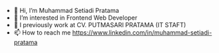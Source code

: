 - 👋 Hi, I’m Muhammad Setiadi Pratama
- 👀 I’m interested in Frontend Web Developer
- :office: I previously work at CV. PUTMASARI PRATAMA (IT STAFT)
- 📫 How to reach me https://www.linkedin.com/in/muhammad-setiadi-pratama
<!--- 💞️ I’m looking to collaborate on ... --->

<!---
idaitesamatarp/idaitesamatarp is a ✨ special ✨ repository because its `README.md` (this file) appears on your GitHub profile.
You can click the Preview link to take a look at your changes.
--->
